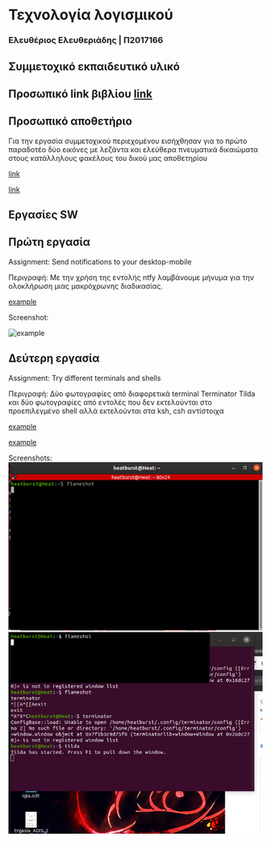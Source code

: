 # Τεχνολογία λογισμικού

### Ελευθέριος Ελευθεριάδης | Π2017166

## Συμμετοχικό εκπαιδευτικό υλικό

## Προσωπικό link βιβλίου [link](https://p17elev.netlify.com/)

## Προσωπικό αποθετήριο

Για την εργασία συμμετοχικού περιεχομένου εισήχθησαν για το πρώτο παραδοτέο 
δύο εικόνες με λεζάντα και ελεύθερα πνευματικά δικαιώματα στους κατάλληλους 
φακέλους του δικού μας αποθετηρίου

[link](https://github.com/eleftherioseleftheriadis/gr/blob/P2017166/_gallery/netlify.md)

[link](https://github.com/eleftherioseleftheriadis/gr/blob/P2017166/_gallery/trci.md)

## Εργασίες SW

## Πρώτη εργασία

Assignment: Send notifications to your desktop-mobile 

Περιγραφή: Με την χρήση της εντολής ntfy λαμβάνουμε μήνυμα για την ολοκλήρωση μιας μακρόχρωνης
διαδικασίας.

[example](https://asciinema.org/a/qqzt0c1OOOxADeeDiq2kp8g1G)

Screenshot:

![example]()

## Δεύτερη εργασία

Assignment: Try different terminals and shells

Περιγραφή: Δύο φωτογραφίες από διαφορετικά terminal Terminator Tilda και δύο φωτογραφίες από εντολές που δεν εκτελούνται στο προεπιλεγμένο shell αλλά εκτελούνται στα ksh, csh αντίστοιχα

[example](https://asciinema.org/a/2QW2xYB31R7OEmdha8AdoEfDw)

[example](https://asciinema.org/a/YTnGNw8aMqKQ1Bm5Cb71a7yjb)

Screenshots:
![example](terminator.png)
![example](tilda.png)

 
